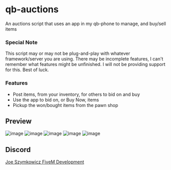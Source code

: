 # qb-auctions
An auctions script that uses an app in my qb-phone to manage, and buy/sell items


### Special Note
This script may or may not be plug-and-play with whatever framework/server you are using. There may be incomplete features, I can't remember what features might be unfinished. I will not be providing support for this. Best of luck.


### Features
 - Post items, from your inventory, for others to bid on and buy
 - Use the app to bid on, or Buy Now, items
 - Pickup the won/bought items from the pawn shop


 ## Preview
![image](https://github.com/JoeSzymkowiczFiveM/qb-auctions/assets/70592880/c1cb5e4d-36cf-4ba3-b0bb-6e2542b26e92)
![image](https://github.com/JoeSzymkowiczFiveM/qb-auctions/assets/70592880/0035a40b-7968-4ab4-ac00-bf53f252a6b4)
![image](https://github.com/JoeSzymkowiczFiveM/qb-auctions/assets/70592880/6d4a5bb8-18d1-4d90-84c7-4a49c4f973e0)
![image](https://github.com/JoeSzymkowiczFiveM/qb-auctions/assets/70592880/6dc9c323-ccdb-42c7-b353-6dda85f0fc9d)
![image](https://github.com/JoeSzymkowiczFiveM/qb-auctions/assets/70592880/2403d051-231d-4224-9c9b-445606162819)


## Discord
[Joe Szymkowicz FiveM Development](https://discord.gg/5vPGxyCB4z)
